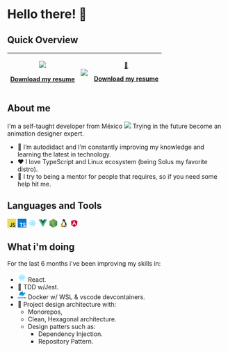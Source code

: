 # Hello there! 👋

## Quick Overview



| [<p align="center"><img  height="60" src="https://camo.githubusercontent.com/45249cad819498efba2eed709751f8e65100dca2c3420ea7f182003a5cbc3824/68747470733a2f2f6564656e742e6769746875622e696f2f537570657254696e7949636f6e732f696d616765732f7376672f7064662e737667"/></p><p>Download my resume</p>](./packages/portfolio/public/Christian_Amaya-Developer.pdf) | <a href="https://github.com/anuraghazra/github-readme-stats"><img align="center" src="https://github-readme-stats.vercel.app/api/top-langs/?username=anuraghazra&layout=compact&theme=buefy&hide_border=true" /></a> | [<p align="center">💼</p><p>Download my resume</p>](https://chris-amaya.vercel.app)
| --- | --- | --- | 

## About me
<p>I'm a self-taught developer from México <img src="https://github.githubassets.com/images/icons/emoji/unicode/1f1f2-1f1fd.png?v8" width=16> Trying in the future become an animation designer expert.</p>

- 📙 I’m autodidact and I’m constantly improving my knowledge and learning the latest in technology. 
- ❤️ I love TypeScript and Linux ecosystem (being Solus my favorite distro).
- 💬 I try to being a mentor for people that requires, so if you need some help hit me.


## Languages and Tools

<code><img height="20" src="https://raw.githubusercontent.com/github/explore/80688e429a7d4ef2fca1e82350fe8e3517d3494d/topics/javascript/javascript.png"></code>
<code><img height="20" src="https://raw.githubusercontent.com/github/explore/80688e429a7d4ef2fca1e82350fe8e3517d3494d/topics/typescript/typescript.png"></code>
<code><img height="20" src="https://raw.githubusercontent.com/github/explore/80688e429a7d4ef2fca1e82350fe8e3517d3494d/topics/react/react.png"></code>
<code><img height="20" src="https://raw.githubusercontent.com/github/explore/80688e429a7d4ef2fca1e82350fe8e3517d3494d/topics/vue/vue.png"></code>
<code><img height="20" src="https://raw.githubusercontent.com/github/explore/80688e429a7d4ef2fca1e82350fe8e3517d3494d/topics/nodejs/nodejs.png"></code>
<code><img height="20" src="https://raw.githubusercontent.com/github/explore/80688e429a7d4ef2fca1e82350fe8e3517d3494d/topics/linux/linux.png"></code>
<code><img height="20" src="https://raw.githubusercontent.com/github/explore/80688e429a7d4ef2fca1e82350fe8e3517d3494d/topics/angular/angular.png"></code>

## What i'm doing

For the last 6 months i've been improving my skills in:
* <code><img height="20" src="https://raw.githubusercontent.com/github/explore/80688e429a7d4ef2fca1e82350fe8e3517d3494d/topics/react/react.png"></code> React. 
* 🧪 TDD w/Jest.
* <code><img height="20" src="https://raw.githubusercontent.com/github/explore/80688e429a7d4ef2fca1e82350fe8e3517d3494d/topics/docker/docker.png"></code> Docker w/ WSL & vscode devcontainers.
* 📜 Project design architecture with:
   - Monorepos,
   - Clean, Hexagonal architecture.
   - Design patters such as:
      * Dependency Injection.
      * Repository Pattern.